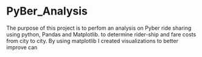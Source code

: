 # PyBer_Analysis

The purpose of this project is to perfom an analysis on Pyber ride sharing using python, Pandas and Matplotlib. to determine rider-ship and fare costs from city to city. By using matplotlib I created visualizations to better improve can
